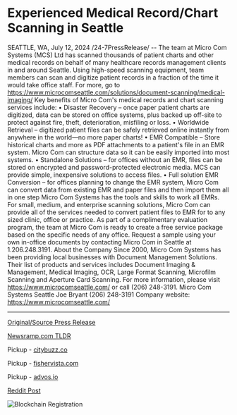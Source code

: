 # Experienced Medical Record/Chart Scanning in Seattle

SEATTLE, WA, July 12, 2024 /24-7PressRelease/ -- The team at Micro Com Systems (MCS) Ltd has scanned thousands of patient charts and other medical records on behalf of many healthcare records management clients in and around Seattle. Using high-speed scanning equipment, team members can scan and digitize patient records in a fraction of the time it would take office staff. For more, go to https://www.microcomseattle.com/solutions/document-scanning/medical-imaging/  Key benefits of Micro Com's medical records and chart scanning services include:   •	Disaster Recovery – once paper patient charts are digitized, data can be stored on office systems, plus backed up off-site to protect against fire, theft, deterioration, misfiling or loss.  •	Worldwide Retrieval – digitized patient files can be safely retrieved online instantly from anywhere in the world—no more paper charts!  •	EMR Compatible – Store historical charts and more as PDF attachments to a patient's file in an EMR system. Micro Com can structure data so it can be easily imported into most systems.  •	Standalone Solutions – for offices without an EMR, files can be stored on encrypted and password-protected electronic media. MCS can provide simple, inexpensive solutions to access files.  •	Full solution EMR Conversion – for offices planning to change the EMR system, Micro Com can convert data from existing EMR and paper files and then import them all in one step  Micro Com Systems has the tools and skills to work all EMRs. For small, medium, and enterprise scanning solutions, Micro Com can provide all of the services needed to convert patient files to EMR for to any sized clinic, office or practice.   As part of a complimentary evaluation program, the team at Micro Com is ready to create a free service package based on the specific needs of any office. Request a sample using your own in-office documents by contacting Micro Com in Seattle at 1.206.248.3191.  About the Company  Since 2000, Micro Com Systems has been providing local businesses with Document Management Solutions. Their list of products and services includes Document Imaging & Management, Medical Imaging, OCR, Large Format Scanning, Microfilm Scanning and Aperture Card Scanning.  For more information, please visit https://www.microcomseattle.com/ or call (206) 248-3191.  Micro Com Systems Seattle Joe Bryant (206) 248-3191 Company website: https://www.microcomseattle.com/ 

---

[Original/Source Press Release](https://www.24-7pressrelease.com/press-release/512481/experienced-medical-recordchart-scanning-in-seattle)
                    

[Newsramp.com TLDR](https://newsramp.com/curated-news/micro-com-systems-offers-efficient-medical-records-scanning-services/36a4ec3fdeeffed6892cc09ca2174e83) 


Pickup - [citybuzz.co](https://citybuzz.co/2024/07/12/micro-com-systems-revolutionizes-medical-record-management-in-seattle)

Pickup - [fishervista.com](https://fishervista.com/en/micro-com-systems-revolutionizes-medical-record-management-in-seattle/20244906)

Pickup - [advos.io](https://advos.io/en/micro-com-systems-enhances-medical-record-management-with-advanced-scanning-services-in-seattle/20244906)
 



[Reddit Post](https://www.reddit.com/r/HealthCareNewsInfo/comments/1e1bf6y/micro_com_systems_offers_efficient_medical/) 



![Blockchain Registration](https://cdn.newsramp.app/24-7PressRelease/qrcode/247/12/ideaSkQa.webp)